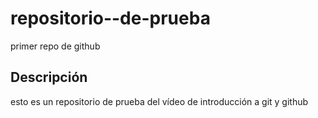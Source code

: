 # repositorio--de-prueba
primer repo de github

## Descripción
esto es un repositorio de prueba del vídeo de introducción a git y github
